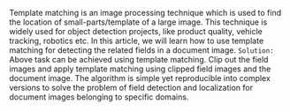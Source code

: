 Template matching is an image processing technique which is used to find the location of small-parts/template of a large image. This technique is widely used for object detection projects, like product quality, vehicle tracking, robotics etc. 
In this article, we will learn how to use template matching for detecting the related fields in a document image.
``Solution: ``
Above task can be achieved using template matching. Clip out the field images and apply template matching using clipped field images and the document image. The algorithm is simple yet reproducible into complex versions to solve the problem of field detection and localization for document images belonging to specific domains. 
